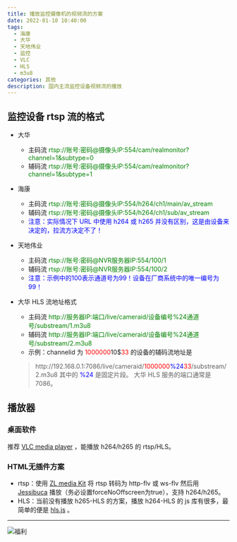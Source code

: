 ```yaml
---
title: 播放监控摄像机的视频流的方案
date: 2022-01-10 10:40:00
tags:
  - 海康
  - 大华
  - 天地伟业
  - 监控
  - VLC
  - HLS
  - m3u8
categories: 其他
description: 国内主流监控设备视频流的播放
---
```


## 监控设备 rtsp 流的格式
* 大华
  * 主码流 <font color="green">rtsp://账号:密码@摄像头IP:554/cam/realmonitor?channel=1&subtype=0</font>
  * 辅码流 <font color="green">rtsp://账号:密码@摄像头IP:554/cam/realmonitor?channel=1&subtype=1</font>
* 海康
  * 主码流 <font color="green">rtsp://账号:密码@摄像头IP:554/h264/ch1/main/av_stream</font>
  * 辅码流 <font color="green">rtsp://账号:密码@摄像头IP:554/h264/ch1/sub/av_stream</font>
  * <font color="blue">注意：实际情况下 URL 中使用 h264 或 h265 并没有区别，这是由设备来决定的，拉流方决定不了！</font>
* 天地伟业
  * 主码流 <font color="green">rtsp://账号:密码@NVR服务器IP:554/100/1</font>
  * 辅码流 <font color="green">rtsp://账号:密码@NVR服务器IP:554/100/2</font>
  * <font color="blue">注意：示例中的100表示通道号为99！设备在厂商系统中的唯一编号为99！</font>
* 大华 HLS 流地址格式
  * 主码流 <font color="green">http://服务器IP:端口/live/cameraid/设备编号%24通道号/substream/1.m3u8</font>
  * 辅码流 <font color="green">http://服务器IP:端口/live/cameraid/设备编号%24通道号/substream/2.m3u8</font>
  * 示例：channelid 为 <font color="red">1000000</font>$1$0$<font color="red">33</font> 的设备的辅码流地址是
  
  > http://<span></span>192.168.0.1:7086/live/cameraid/<font color="red">1000000</font><font color="blue">%24</font><font color="red">33</font>/substream/2.m3u8
  > 其中的 <font color="blue">%24</font> 是固定片段。
  > 大华 HLS 服务的端口通常是7086。

## 播放器

### 桌面软件
推荐 [VLC media player](https://www.videolan.org/) ，能播放 h264/h265 的 rtsp/HLS。

### HTML无插件方案
* rtsp：使用 [ZL media Kit](https://github.com/ZLMediaKit/ZLMediaKit) 将 rtsp 转码为 http-flv 或 ws-flv 然后用 [Jessibuca](http://jessibuca.monibuca.com/) 播放（务必设置forceNoOffscreen为true），支持 h264/h265。
* HLS：当前没有播放 h265-HLS 的方案，播放 h264-HLS 的 js 库有很多，最简单的便是 [hls.js](https://hls-js.netlify.app/api-docs/) 。

------
![福利](/images/骚图/三国杀/双乔3.jpg)

